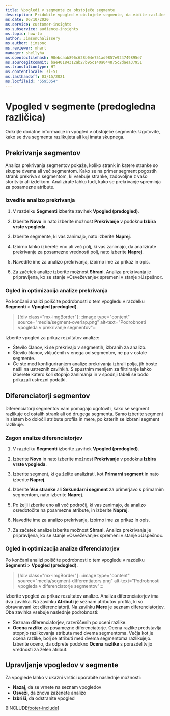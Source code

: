 ```yaml
---
title: Vpogledi v segmente za obstoječe segmente
description: Pridobite vpogled v obstoječe segmente, da vidite razlike in skupne značilnosti.
ms.date: 06/10/2020
ms.service: customer-insights
ms.subservice: audience-insights
ms.topic: how-to
author: JimsonChalissery
ms.author: jimsonc
ms.reviewer: mhart
manager: shellyha
ms.openlocfilehash: 90ebcaab896c628b04e751ad9857e924749895e7
ms.sourcegitcommit: bae40184312ab27b95c140a044875c2daea37951
ms.translationtype: HT
ms.contentlocale: sl-SI
ms.lasthandoff: 03/15/2021
ms.locfileid: "5595354"
---
```

# <a name="segment-insights-preview"></a>Vpogled v segmente (predogledna različica)

Odkrijte dodatne informacije in vpogled v obstoječe segmente. Ugotovite, kako se dva segmenta razlikujeta ali kaj imata skupnega.

## <a name="segment-overlap"></a>Prekrivanje segmentov

Analiza prekrivanja segmentov pokaže, koliko strank in katere stranke so skupne dvema ali več segmentom. Kako se na primer segment pogostih strank prekriva s segmentom, ki vsebuje stranke, zadovoljne z vašo storitvijo ali izdelkom.
Analizirate lahko tudi, kako se prekrivanje spreminja za posamezne atribute.

### <a name="run-an-overlap-analysis"></a>Izvedite analizo prekrivanja

1. V razdelku **Segmenti** izberite zavihek **Vpogled (predogled)**.

1. Izberite **Novo** in nato izberite možnost **Prekrivanje** v podoknu **Izbira vrste vpogleda**.

1. Izberite segmente, ki vas zanimajo, nato izberite **Naprej**.

1. Izbirno lahko izberete eno ali več polj, ki vas zanimajo, da analizirate prekrivanje za posamezne vrednosti polj, nato izberite **Naprej**.

1. Navedite ime za analizo prekrivanja, izbirno ime za prikaz in opis.

1. Za začetek analize izberite možnost **Shrani**. Analiza prekrivanja je pripravljena, ko se stanje »Osveževanje« spremeni v stanje »Uspešno«.

### <a name="view-and-optimize-an-overlap-analysis"></a>Ogled in optimizacija analize prekrivanja

Po končani analizi poiščite podrobnosti o tem vpogledu v razdelku **Segmenti** > **Vpogled (predogled)**.

> [!div class="mx-imgBorder"]
> :::image type="content" source="media/segment-overlap.png" alt-text="Podrobnosti vpogleda v prekrivanje segmentov":::

Izberite vpogled za prikaz rezultatov analize:

- Število članov, ki se prekrivajo v segmentih, izbranih za analizo.
- Število članov, vključenih v enega od segmentov, ne pa v ostale segmente.
- Če ste med konfiguriranjem analize prekrivanja izbrali polja, jih boste našli na ustreznih zavihkih. S spustnim menijem za filtriranje lahko izberete katero koli stopnjo zanimanja in v spodnji tabeli se bodo prikazali ustrezni podatki.

## <a name="segment-differentiators"></a>Diferenciatorji segmentov

Diferenciatorji segmentov vam pomagajo ugotoviti, kako se segment razlikuje od ostalih strank ali od drugega segmenta. Samo izberite segment in sistem bo določil atribute profila in mere, po katerih se izbrani segment razlikuje.

### <a name="run-a-differentiator-analysis"></a>Zagon analize diferenciatorjev

1. V razdelku **Segmenti** izberite zavihek **Vpogled (predogled)**.

1. Izberite **Novo** in nato izberite možnost **Prekrivanje** v podoknu **Izbira vrste vpogleda**.

1. Izberite segment, ki ga želite analizirati, kot **Primarni segment** in nato izberite **Naprej**.

1. Izberite **Vse stranke** ali **Sekundarni segment** za primerjavo s primarnim segmentom, nato izberite **Naprej**.

1. Po želji izberite eno ali več področij, ki vas zanimajo, da analizo osredotočite na posamezne atribute, in izberite **Naprej**.

1. Navedite ime za analizo prekrivanja, izbirno ime za prikaz in opis.

1. Za začetek analize izberite možnost **Shrani**. Analiza prekrivanja je pripravljena, ko se stanje »Osveževanje« spremeni v stanje »Uspešno«.

### <a name="view-and-optimize-a-differentiators-analysis"></a>Ogled in optimizacija analize diferenciatorjev

Po končani analizi poiščite podrobnosti o tem vpogledu v razdelku **Segmenti** > **Vpogled (predogled)**.

> [!div class="mx-imgBorder"]
> :::image type="content" source="media/segment-differentiators.png" alt-text="Podrobnosti vpogleda v diferenciatorje segmentov":::

Izberite vpogled za prikaz rezultatov analize. Analiza diferenciatorjev ima dva zavihka. Na zavihku **Atributi** je seznam atributov profila, ki so obravnavani kot diferenciatorji. Na zavihku **Mere** je seznam diferenciatorjev. Oba zavihka vsebuje naslednje podrobnosti:

- Seznam diferenciatorjev, razvrščenih po oceni razlike.
- **Ocena razlike** za posamezne diferenciatorje. Ocena razlike predstavlja stopnjo razlikovanja atributa med dvema segmentoma. Večja kot je ocena razlike, bolj se atributi med dvema segmentoma razlikujejo. Izberite oceno, da odprete podokno **Ocena razlike** s porazdelitvijo vrednosti za želen atribut.

## <a name="manage-segment-insights"></a>Upravljanje vpogledov v segmente

Za vpoglede lahko v ukazni vrstici uporabite naslednje možnosti:

- **Nazaj**, da se vrnete na seznam vpogledov
- **Osveži**, da znova zaženete analizo
- **Izbriši**, da odstranite vpogled


[!INCLUDE[footer-include](../includes/footer-banner.md)]